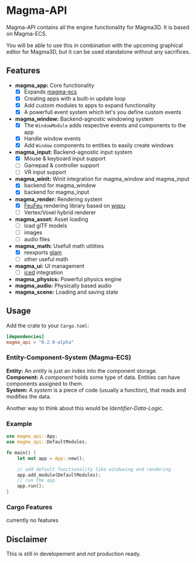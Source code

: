 # Magma-API

Magma-API contains all the engine functionality for Magma3D. It is based on Magma-ECS.
  
You will be able to use this in combination with the upcoming graphical editor for Magma3D, but it can be used standalone without any sacrifices.

## Features

- **magma_app:** Core functionality
    - [x] Expands [magma-ecs](https://codeberg.org/DynamicGoose/magma-ecs)
    - [x] Creating apps with a built-in update loop
    - [x] Add custom modules to apps to expand functionality
    - [x] A powerfull event system which let's you define custom events
- **magma_window:** Backend-agnostic windowing system
    - [x] The `WindowModule` adds respective events and components to the app
    - [x] Handle window events
    - [x] Add `Window` components to entities to easily create windows
- **magma_input:** Backend-agnostic input system
    - [x] Mouse & keyboard input support
    - [ ] Gamepad & controller support
    - [ ] VR input support
- **magma_winit:** Winit integration for magma_window and magma_input
    - [x] backend for magma_window
    - [x] backend for magma_input
- **magma_render:** Rendering system
    - [x] [FeuFeu](https://codeberg.org/DynamicGoose/feufeu) rendering library based on [wgpu](https://wgpu.rs/)
    - [ ] Vertex/Voxel hybrid renderer
- **magma_asset:** Asset loading
    - [ ] load glTF models
    - [ ] images
    - [ ] audio files
- **magma_math:** Usefull math utilities
    - [x] reexports [glam](https://crates.io/crates/glam)
    - [ ] other useful math
- **magma_ui:** UI management
    - [ ] [iced](https://iced.rs/) integration
- **magma_physics:** Powerful physics engine
- **magma_audio:** Physically based audio
- **magma_scene:** Loading and saving state

## Usage

Add the crate to your `Cargo.toml`:

```toml
[dependencies]
magma_api = "0.2.0-alpha"
```

### Entity-Component-System (Magma-ECS)

**Entity:** An *entity* is just an index into the component storage.  
**Component:** A *component* holds some type of data. Entities can have components assigned to them.  
**System:** A *system* is a piece of code (usually a function), that reads and modifies the data.  

Another way to think about this would be *Identifier-Data-Logic*.

### Example

```rust
use magma_api::App;
use magma_api::DefaultModules;

fn main() {
    let mut app = App::new();

    // add default functionality like windowing and rendering
    app.add_module(DefaultModules);
    // run the app
    app.run();
}
```

### Cargo Features

currently no features

## Disclaimer

This is still in developement and *not* production ready.
